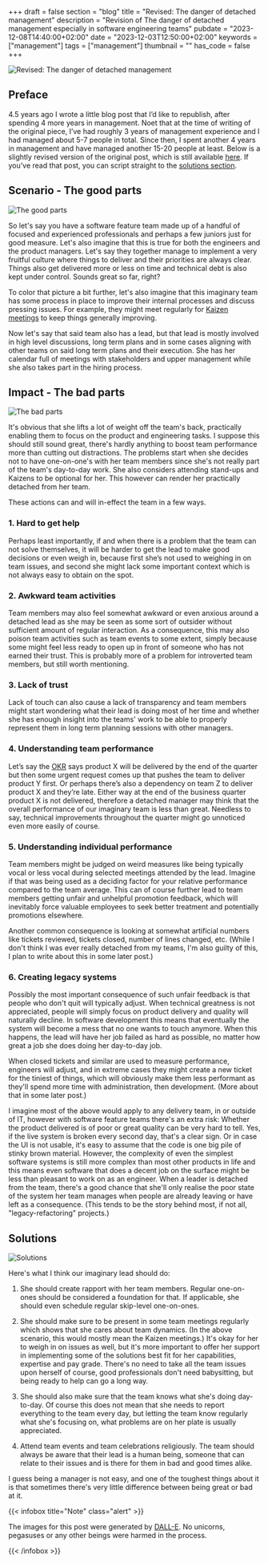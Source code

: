 +++
draft = false
section = "blog"
title = "Revised: The danger of detached management"
description = "Revision of The danger of detached management especially in software engineering teams"
pubdate = "2023-12-08T14:40:00+02:00"
date = "2023-12-03T12:50:00+02:00"
keywords = ["management"]
tags = ["management"]
thumbnail = ""
has_code = false
+++


![Revised: The danger of detached management](/media/revised-the-danger-of-detached-management/top.png "Image of a detached caravan")

## Preface

4.5 years ago I wrote a little blog post that I’d like to republish, after spending 4 more years in management. Noet that at the time of writing of the original piece, I’ve had roughly 3 years of management experience and I had managed about 5-7 people in total. Since then, I spent another 4 years in management and have managed another 15-20 people at least. Below is a slightly revised version of the original post, which is still available [here](https://peteraba.com/blog/the-danger-of-detached-management/). If you’ve read that post, you can script straight to the [solutions section](#solutions).

## Scenario - The good parts

![The good parts](/media/revised-the-danger-of-detached-management/happy.png "Happy unicorns and fluffy mythical creatures in front of a rainbow")

So let's say you have a software feature team made up of a handful of focused and experienced professionals and perhaps a few juniors just for good measure. Let's also imagine that this is true for both the engineers and the product managers. Let's say they together manage to implement a very fruitful culture where things to deliver and their priorities are always clear. Things also get delivered more or less on time and technical debt is also kept under control. Sounds great so far, right?

To color that picture a bit further, let's also imagine that this imaginary team has some process in place to improve their internal processes and discuss pressing issues. For example, they might meet regularly for [Kaizen meetings](https://www.wikiwand.com/en/Kaizen) to keep things generally improving.

Now let's say that said team also has a lead, but that lead is mostly involved in high level discussions, long term plans and in some cases aligning with other teams on said long term plans and their execution. She has her calendar full of meetings with stakeholders and upper management while she also takes part in the hiring process.

## Impact - The bad parts

![The bad parts](/media/revised-the-danger-of-detached-management/sad.png "Gloomy image of unicorns and fluffy mythical creatures looking for food")

It's obvious that she lifts a lot of weight off the team's back, practically enabling them to focus on the product and engineering tasks. I suppose this should still sound great, there's hardly anything to boost team performance more than cutting out distractions. The problems start when she decides not to have one-on-one's with her team members since she's not really part of the team's day-to-day work. She also considers attending stand-ups and Kaizens to be optional for her. This however can render her practically detached from her team.

These actions can and will in-effect the team in a few ways.

### 1. Hard to get help

Perhaps least importantly, if and when there is a problem that the team can not solve themselves, it will be harder to get the lead to make good decisions or even weigh in, because first she’s not used to weighing in on team issues, and second she might lack some important context which is not always easy to obtain on the spot.

### 2. Awkward team activities

Team members may also feel somewhat awkward or even anxious around a detached lead as she may be seen as some sort of outsider without sufficient amount of regular interaction. As a consequence, this may also poison team activities such as team events to some extent, simply because some might feel less ready to open up in front of someone who has not earned their trust. This is probably more of a problem for introverted team members, but still worth mentioning.

### 3. Lack of trust

Lack of touch can also cause a lack of transparency and team members might start wondering what their lead is doing most of her time and whether she has enough insight into the teams' work to be able to properly represent them in long term planning sessions with other managers.

### 4. Understanding team performance

Let’s say the [OKR](https://en.wikipedia.org/wiki/Objectives_and_key_results) says product X will be delivered by the end of the quarter but then some urgent request comes up that pushes the team to deliver product Y first. Or perhaps there’s also a dependency on team Z to deliver product X and they’re late. Either way at the end of the business quarter product X is not delivered, therefore a detached manager may think that the overall performance of our imaginary team is less than great. Needless to say, technical improvements throughout the quarter might go unnoticed even more easily of course.

### 5. Understanding individual performance

Team members might be judged on weird measures like being typically vocal or less vocal during selected meetings attended by the lead. Imagine if that was being used as a deciding factor for your relative performance compared to the team average. This can of course further lead to team members getting unfair and unhelpful promotion feedback, which will inevitably force valuable employees to seek better treatment and potentially promotions elsewhere.

Another common consequence is looking at somewhat artificial numbers like tickets reviewed, tickets closed, number of lines changed, etc. (While I don't think I was ever really detached from my teams, I'm also guilty of this, I plan to write about this in some later post.) 

### 6. Creating legacy systems

Possibly the most important consequence of such unfair feedback is that people who don't quit will typically adjust. When technical greatness is not appreciated, people will simply focus on product delivery and quality will naturally decline. In software development this means that eventually the system will become a mess that no one wants to touch anymore. When this happens, the lead will have her job failed as hard as possible, no matter how great a job she does doing her day-to-day job.

When closed tickets and similar are used to measure performance, engineers will adjust, and in extreme cases they might create a new ticket for the tiniest of things, which will obviously make them less performant as they'll spend more time with administration, then development. (More about that in some later post.)

I imagine most of the above would apply to any delivery team, in or outside of IT, however with software feature teams there's an extra risk: Whether the product delivered is of poor or great quality can be very hard to tell. Yes, if the live system is broken every second day, that's a clear sign. Or in case the UI is not usable, it's easy to assume that the code is one big pile of stinky brown material. However, the complexity of even the simplest software systems is still more complex than most other products in life and this means even software that does a decent job on the surface might be less than pleasant to work on as an engineer. When a leader is detached from the team, there's a good chance that she'll only realise the poor state of the system her team manages when people are already leaving or have left as a consequence. (This tends to be the story behind most, if not all, "legacy-refactoring" projects.)

## Solutions

![Solutions](/media/revised-the-danger-of-detached-management/hope.png "Asian girl holding a glowing crystal ball")

Here's what I think our imaginary lead should do:

1. She should create rapport with her team members. Regular one-on-ones should be considered a foundation for that. If applicable, she should even schedule regular skip-level one-on-ones.

2. She should make sure to be present in some team meetings regularly which shows that she cares about team dynamics. (In the above scenario, this would mostly mean the Kaizen meetings.) It's okay for her to weigh in on issues as well, but it's more important to offer her support in implementing some of the solutions best fit for her capabilities, expertise and pay grade. There's no need to take all the team issues upon herself of course, good professionals don't need babysitting, but being ready to help can go a long way.

3. She should also make sure that the team knows what she's doing day-to-day. Of course this does not mean that she needs to report everything to the team every day, but letting the team know regularly what she's focusing on, what problems are on her plate is usually appreciated.

4. Attend team events and team celebrations religiously. The team should always be aware that their lead is a human being, someone that can relate to their issues and is there for them in bad and good times alike.

I guess being a manager is not easy, and one of the toughest things about it is that sometimes there's very little difference between being great or bad at it.

{{< infobox title="Note" class="alert" >}}
<p>The images for this post were generated by <a href="https://openai.com/dall-e-3" rel="nofollow">DALL-E</a>. No unicorns, pegasuses or any other beings were harmed in the process.</p>
{{< /infobox >}}